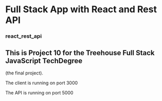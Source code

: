 # Full Stack App with React and Rest API
### react_rest_api

## This is Project 10 for the Treehouse Full Stack JavaScript TechDegree
(the final project).

The client is running on port 3000

The API is running on port 5000
